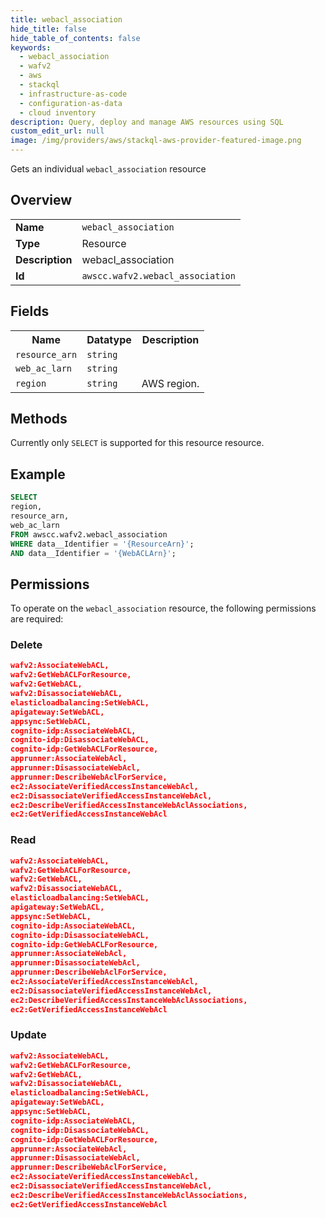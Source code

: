 ```yaml
---
title: webacl_association
hide_title: false
hide_table_of_contents: false
keywords:
  - webacl_association
  - wafv2
  - aws
  - stackql
  - infrastructure-as-code
  - configuration-as-data
  - cloud inventory
description: Query, deploy and manage AWS resources using SQL
custom_edit_url: null
image: /img/providers/aws/stackql-aws-provider-featured-image.png
---
```

Gets an individual <code>webacl_association</code> resource

## Overview
<table><tbody>
<tr><td><b>Name</b></td><td><code>webacl_association</code></td></tr>
<tr><td><b>Type</b></td><td>Resource</td></tr>
<tr><td><b>Description</b></td><td>webacl_association</td></tr>
<tr><td><b>Id</b></td><td><code>awscc.wafv2.webacl_association</code></td></tr>
</tbody></table>

## Fields
<table><tbody>
<tr><th>Name</th><th>Datatype</th><th>Description</th></tr>
<tr><td><code>resource_arn</code></td><td><code>string</code></td><td></td></tr>
<tr><td><code>web_ac_larn</code></td><td><code>string</code></td><td></td></tr>
<tr><td><code>region</code></td><td><code>string</code></td><td>AWS region.</td></tr>

</tbody></table>

## Methods
Currently only <code>SELECT</code> is supported for this resource resource.

## Example
```sql
SELECT
region,
resource_arn,
web_ac_larn
FROM awscc.wafv2.webacl_association
WHERE data__Identifier = '{ResourceArn}';
AND data__Identifier = '{WebACLArn}';
```

## Permissions

To operate on the <code>webacl_association</code> resource, the following permissions are required:

### Delete
```json
wafv2:AssociateWebACL,
wafv2:GetWebACLForResource,
wafv2:GetWebACL,
wafv2:DisassociateWebACL,
elasticloadbalancing:SetWebACL,
apigateway:SetWebACL,
appsync:SetWebACL,
cognito-idp:AssociateWebACL,
cognito-idp:DisassociateWebACL,
cognito-idp:GetWebACLForResource,
apprunner:AssociateWebAcl,
apprunner:DisassociateWebAcl,
apprunner:DescribeWebAclForService,
ec2:AssociateVerifiedAccessInstanceWebAcl,
ec2:DisassociateVerifiedAccessInstanceWebAcl,
ec2:DescribeVerifiedAccessInstanceWebAclAssociations,
ec2:GetVerifiedAccessInstanceWebAcl
```

### Read
```json
wafv2:AssociateWebACL,
wafv2:GetWebACLForResource,
wafv2:GetWebACL,
wafv2:DisassociateWebACL,
elasticloadbalancing:SetWebACL,
apigateway:SetWebACL,
appsync:SetWebACL,
cognito-idp:AssociateWebACL,
cognito-idp:DisassociateWebACL,
cognito-idp:GetWebACLForResource,
apprunner:AssociateWebAcl,
apprunner:DisassociateWebAcl,
apprunner:DescribeWebAclForService,
ec2:AssociateVerifiedAccessInstanceWebAcl,
ec2:DisassociateVerifiedAccessInstanceWebAcl,
ec2:DescribeVerifiedAccessInstanceWebAclAssociations,
ec2:GetVerifiedAccessInstanceWebAcl
```

### Update
```json
wafv2:AssociateWebACL,
wafv2:GetWebACLForResource,
wafv2:GetWebACL,
wafv2:DisassociateWebACL,
elasticloadbalancing:SetWebACL,
apigateway:SetWebACL,
appsync:SetWebACL,
cognito-idp:AssociateWebACL,
cognito-idp:DisassociateWebACL,
cognito-idp:GetWebACLForResource,
apprunner:AssociateWebAcl,
apprunner:DisassociateWebAcl,
apprunner:DescribeWebAclForService,
ec2:AssociateVerifiedAccessInstanceWebAcl,
ec2:DisassociateVerifiedAccessInstanceWebAcl,
ec2:DescribeVerifiedAccessInstanceWebAclAssociations,
ec2:GetVerifiedAccessInstanceWebAcl
```

